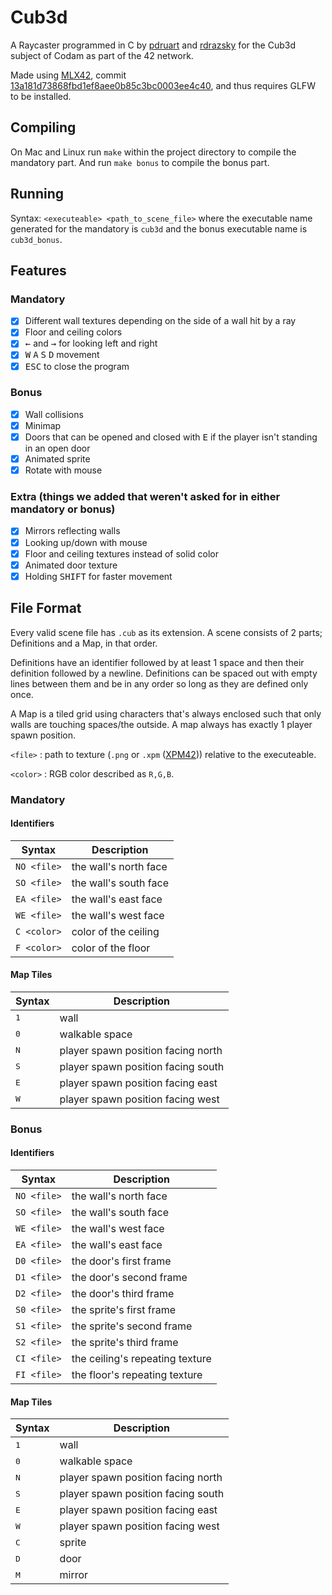 # Cub3d
A Raycaster programmed in C by [pdruart](https://github.com/MrCrackerplays) and [rdrazsky](https://github.com/LANIK2000) for the Cub3d subject of Codam as part of the 42 network.

Made using [MLX42](https://github.com/W2Codam/MLX42), commit [13a181d73868fbd1ef8aee0b85c3bc0003ee4c40](https://github.com/W2Codam/MLX42/commit/13a181d73868fbd1ef8aee0b85c3bc0003ee4c40), and thus requires GLFW to be installed.

## Compiling
On Mac and Linux run
`make`
within the project directory to compile the mandatory part.
And run `make bonus` to compile the bonus part.

## Running
Syntax: `<executeable> <path_to_scene_file>` where the executable name generated for the mandatory is `cub3d` and the bonus executable name is `cub3d_bonus`.

## Features
### Mandatory
- [x] Different wall textures depending on the side of a wall hit by a ray
- [x] Floor and ceiling colors
- [x] <kbd>←</kbd> and <kbd>→</kbd> for looking left and right
- [x] <kbd>W</kbd> <kbd>A</kbd> <kbd>S</kbd> <kbd>D</kbd> movement
- [x] <kbd>ESC</kbd> to close the program
### Bonus
- [x] Wall collisions
- [x] Minimap
- [x] Doors that can be opened and closed with <kbd>E</kbd> if the player isn't standing in an open door
- [x] Animated sprite
- [x] Rotate with mouse
### Extra (things we added that weren't asked for in either mandatory or bonus)
- [x] Mirrors reflecting walls
- [x] Looking up/down with mouse
- [x] Floor and ceiling textures instead of solid color
- [x] Animated door texture
- [x] Holding <kbd>SHIFT</kbd> for faster movement

## File Format
Every valid scene file has `.cub` as its extension.
A scene consists of 2 parts; Definitions and a Map, in that order.

Definitions have an identifier followed by at least 1 space and then their definition followed by a newline. Definitions can be spaced out with empty lines between them and be in any order so long as they are defined only once.

A Map is a tiled grid using characters that's always enclosed such that only walls are touching spaces/the outside. A map always has exactly 1 player spawn position.

`<file>`
: path to texture (`.png` or `.xpm` ([XPM42](https://github.com/W2Codam/MLX42#custom-xpm-xpm42-format))) relative to the executeable.

`<color>`
: RGB color described as `R,G,B`.
### Mandatory
#### Identifiers
| Syntax | Description |
| ----------- | ----------- |
| `NO <file>` | the wall's north face |
| `SO <file>` | the wall's south face |
| `EA <file>` | the wall's east face |
| `WE <file>` | the wall's west face |
| `C <color>` | color of the ceiling |
| `F <color>` | color of the floor |
#### Map Tiles
| Syntax | Description |
| ----------- | ----------- |
| <kbd>1</kbd> | wall |
| <kbd>0</kbd> | walkable space |
| <kbd>N</kbd> | player spawn position facing north |
| <kbd>S</kbd> | player spawn position facing south |
| <kbd>E</kbd> | player spawn position facing east |
| <kbd>W</kbd> | player spawn position facing west |
### Bonus
#### Identifiers
| Syntax | Description |
| ----------- | ----------- |
| `NO <file>` | the wall's north face |
| `SO <file>` | the wall's south face |
| `WE <file>` | the wall's west face |
| `EA <file>` | the wall's east face |
| `D0 <file>` | the door's first frame |
| `D1 <file>` | the door's second frame |
| `D2 <file>` | the door's third frame |
| `S0 <file>` | the sprite's first frame |
| `S1 <file>` | the sprite's second frame |
| `S2 <file>` | the sprite's third frame |
| `CI <file>` | the ceiling's repeating texture |
| `FI <file>` | the floor's repeating texture |
#### Map Tiles
| Syntax | Description |
| ----------- | ----------- |
| <kbd>1</kbd> | wall |
| <kbd>0</kbd> | walkable space |
| <kbd>N</kbd> | player spawn position facing north |
| <kbd>S</kbd> | player spawn position facing south |
| <kbd>E</kbd> | player spawn position facing east |
| <kbd>W</kbd> | player spawn position facing west |
| <kbd>C</kbd> | sprite |
| <kbd>D</kbd> | door |
| <kbd>M</kbd> | mirror |
